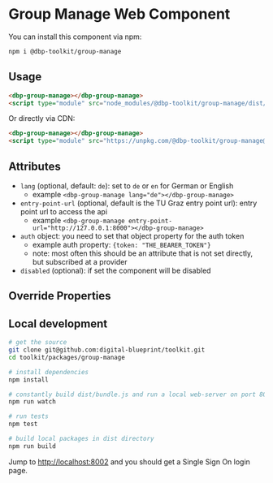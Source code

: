 # Group Manage Web Component

You can install this component via npm:

```bash
npm i @dbp-toolkit/group-manage
```

## Usage

```html
<dbp-group-manage></dbp-group-manage>
<script type="module" src="node_modules/@dbp-toolkit/group-manage/dist/dbp-group-manage.js"></script>
```

Or directly via CDN:

```html
<dbp-group-manage></dbp-group-manage>
<script type="module" src="https://unpkg.com/@dbp-toolkit/group-manage@0.1.0/dist/dbp-group-manage.js"></script>
```

## Attributes

- `lang` (optional, default: `de`): set to `de` or `en` for German or English
    - example `<dbp-group-manage lang="de"></dbp-group-manage>`
- `entry-point-url` (optional, default is the TU Graz entry point url): entry point url to access the api
    - example `<dbp-group-manage entry-point-url="http://127.0.0.1:8000"></dbp-group-manage>`
- `auth` object: you need to set that object property for the auth token
    - example auth property: `{token: "THE_BEARER_TOKEN"}`
    - note: most often this should be an attribute that is not set directly, but subscribed at a provider
- `disabled` (optional): if set the component will be disabled

## Override Properties


## Local development

```bash
# get the source
git clone git@github.com:digital-blueprint/toolkit.git
cd toolkit/packages/group-manage

# install dependencies
npm install

# constantly build dist/bundle.js and run a local web-server on port 8002
npm run watch

# run tests
npm test

# build local packages in dist directory
npm run build
```

Jump to <http://localhost:8002> and you should get a Single Sign On login page.

